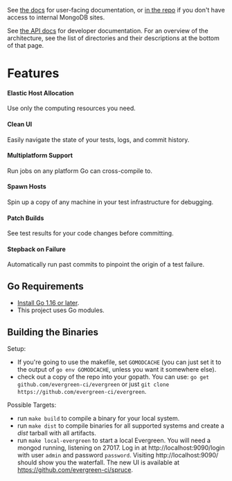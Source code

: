 See [the docs](https://docs.devprod.prod.corp.mongodb.com/evergreen/Home/) for
user-facing documentation, or [in the repo](https://github.com/evergreen-ci/evergreen/tree/main/docs/) 
if you don't have access to internal MongoDB sites.

See [the API docs](https://pkg.go.dev/github.com/evergreen-ci/evergreen) for
developer documentation. For an overview of the architecture, see the list of
directories and their descriptions at the bottom of that page.

# Features

#### Elastic Host Allocation
Use only the computing resources you need.

#### Clean UI
Easily navigate the state of your tests, logs, and commit history.

#### Multiplatform Support
Run jobs on any platform Go can cross-compile to.

#### Spawn Hosts
Spin up a copy of any machine in your test infrastructure for debugging.

#### Patch Builds
See test results for your code changes before committing.

#### Stepback on Failure
Automatically run past commits to pinpoint the origin of a test failure.

## Go Requirements
* [Install Go 1.16 or later](https://golang.org/dl/).
* This project uses Go modules.

## Building the Binaries

Setup:

* If you're going to use the makefile, set `GOMODCACHE` (you can just set it to
  the output of `go env GOMODCACHE`, unless you want it somewhere else).
* check out a copy of the repo into your gopath. You can use: `go get
  github.com/evergreen-ci/evergreen` or just `git clone
  https://github.com/evergreen-ci/evergreen`.

Possible Targets:

* run `make build` to compile a binary for your local
  system.
* run `make dist` to compile binaries for all supported systems
  and create a *dist* tarball with all artifacts.
* run `make local-evergreen` to start a local Evergreen. You will need a mongod running, listening on 27017. Log in at http://localhost:9090/login with user `admin` and password `password`. Visiting http://localhost:9090/ should show you the waterfall. The new UI is available at https://github.com/evergreen-ci/spruce.
